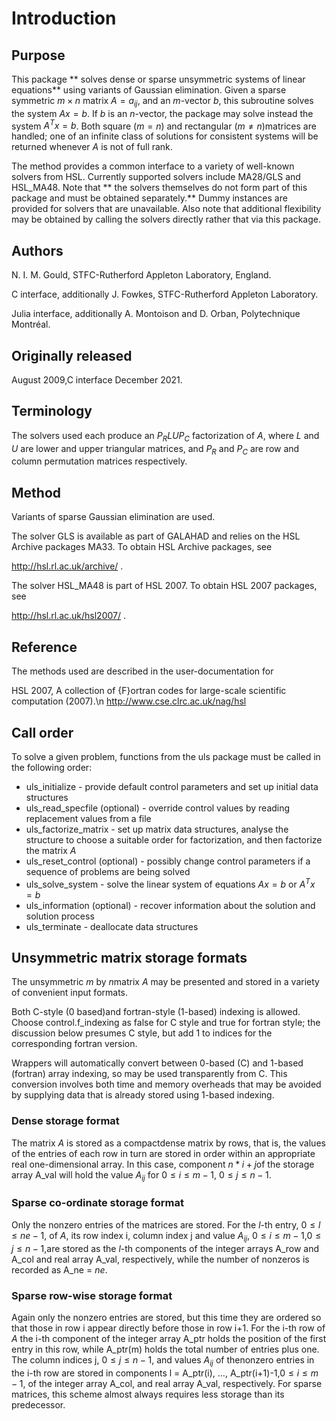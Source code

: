 # Introduction

## Purpose

This package
** solves dense or sparse unsymmetric systems of linear equations**
using variants of Gaussian elimination.
Given a sparse symmetric $m \times n$ matrix $A = a_{ij}$, and an
$m$-vector $b$, this subroutine solves the system $A x = b$. If
$b$ is an $n$-vector, the package may solve instead the system
$A^T x = b$. Both square ($m=n$) and
rectangular ($m \neq n$)matrices are handled; one of an infinite
class of solutions for consistent systems will be returned
whenever $A$ is not of full rank.

The method provides a common interface to a variety of well-known solvers
from HSL. Currently supported solvers include MA28/GLS and HSL\_MA48.
Note that ** the solvers themselves do not form part of this package
and must be obtained separately.**
Dummy instances are provided for solvers that are unavailable.
Also note that additional flexibility may be obtained by calling the
solvers directly rather that via this package.

## Authors

N. I. M. Gould, STFC-Rutherford Appleton Laboratory, England.

C interface, additionally J. Fowkes, STFC-Rutherford Appleton Laboratory.

Julia interface, additionally A. Montoison and D. Orban, Polytechnique Montréal.

## Originally released

August 2009,C interface December 2021.

## Terminology

The solvers used each produce an $P_R L U P_C$ factorization
of $A$, where $L$ and $U$ are lower and upper triangular
matrices, and $P_R$ and $P_C$ are row and column permutation
matrices respectively.

## Method

Variants of sparse Gaussian elimination are used.

The solver GLS is available as part of GALAHAD and relies on
the HSL Archive packages MA33. To obtain HSL Archive packages, see

http://hsl.rl.ac.uk/archive/ .

The solver HSL\_MA48 is part of HSL 2007. To obtain HSL 2007 packages, see

http://hsl.rl.ac.uk/hsl2007/ .

## Reference

The methods used are described in the user-documentation for

HSL 2007, A collection of {F}ortran codes for large-scale scientific
computation (2007).\n
http://www.cse.clrc.ac.uk/nag/hsl

## Call order

To solve a given problem, functions from the uls package must be called
in the following order:

- uls\_initialize - provide default control parameters and set up initial data structures
- uls\_read\_specfile (optional) - override control values by reading replacement values from a file
- uls_factorize\_matrix - set up matrix data structures,
 analyse the structure to choose a suitable order for factorization,
 and then factorize the matrix $A$
- uls\_reset\_control (optional) - possibly change control parameters if a sequence of problems are being solved
- uls\_solve_system - solve the linear system of
equations $Ax=b$ or $A^Tx=b$
- uls\_information (optional) - recover information about the solution and solution process
- uls\_terminate - deallocate data structures

##  Unsymmetric matrix storage formats

The unsymmetric $m$ by $n$matrix $A$ may be presented
and stored in a variety of convenient input formats.

Both C-style (0 based)and fortran-style (1-based) indexing is allowed.
Choose control.f_indexing as false for C style and true for
fortran style; the discussion below presumes C style, but add 1 to
indices for the corresponding fortran version.

Wrappers will automatically convert between 0-based (C) and 1-based
(fortran) array indexing, so may be used transparently from C. This
conversion involves both time and memory overheads that may be avoided
by supplying data that is already stored using 1-based indexing.

### Dense storage format

The matrix $A$ is stored as a compactdense matrix by rows, that is,
the values of the entries of each row in turn are
stored in order within an appropriate real one-dimensional array.
In this case, component $n \ast i + j$of the storage array A_val
will hold the value $A_{ij}$ for $0 \leq i \leq m-1$,
$0 \leq j \leq n-1$.

###  Sparse co-ordinate storage format

Only the nonzero entries of the matrices are stored.
For the $l$-th entry, $0 \leq l \leq ne-1$, of $A$,
its row index i, column index j
and value $A_{ij}$,
$0 \leq i \leq m-1$,$0 \leq j \leq n-1$,are stored as
the $l$-th components of the integer arrays A_row and
A_col and real array A_val, respectively, while the number of nonzeros
is recorded as A_ne = $ne$.

###  Sparse row-wise storage format

Again only the nonzero entries are stored, but this time
they are ordered so that those in row i appear directly before those
in row i+1. For the i-th row of $A$ the i-th component of the
integer array A_ptr holds the position of the first entry in this row,
while A_ptr(m) holds the total number of entries plus one.
The column indices j, $0 \leq j \leq n-1$, and values
$A_{ij}$ of thenonzero entries in the i-th row are stored in components
l = A_ptr(i), $\ldots$, A_ptr(i+1)-1,$0 \leq i \leq m-1$,
of the integer array A_col, and real array A_val, respectively.
For sparse matrices, this scheme almost always requires less storage than
its predecessor.

